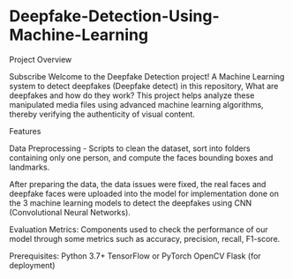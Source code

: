# Deepfake-Detection-Using-Machine-Learning
Project Overview

Subscribe Welcome to the Deepfake Detection project! A Machine Learning system to detect deepfakes (Deepfake detect) in this repository, What are deepfakes and how do they work? This project helps analyze these manipulated media files using advanced machine learning algorithms, thereby verifying the authenticity of visual content.

Features

Data Preprocessing - Scripts to clean the dataset, sort into folders containing only one person, and compute the faces bounding boxes and landmarks.

After preparing the data, the data issues were fixed, the real faces and deepfake faces were uploaded into the model for implementation done on the 3 machine learning models to detect the deepfakes using CNN (Convolutional Neural Networks).

Evaluation Metrics: Components used to check the performance of our model through some metrics such as accuracy, precision, recall, F1-score.

Prerequisites:
Python 3.7+
TensorFlow or PyTorch
OpenCV
Flask (for deployment)
